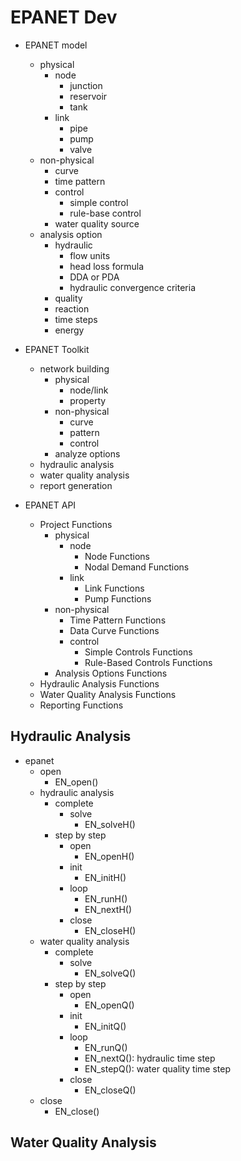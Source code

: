 # EPANET Dev

- EPANET model
    - physical
        - node
            - junction
            - reservoir
            - tank
        - link
            - pipe
            - pump
            - valve
    - non-physical
        - curve
        - time pattern
        - control
            - simple control
            - rule-base control
        - water quality source
    - analysis option
        - hydraulic
            - flow units
            - head loss formula
            - DDA or PDA
            - hydraulic convergence criteria
        - quality
        - reaction
        - time steps
        - energy

- EPANET Toolkit
    - network building
        - physical
            - node/link
            - property
        - non-physical
            - curve
            - pattern
            - control
        - analyze options
    - hydraulic analysis
    - water quality analysis
    - report generation

- EPANET API
    - Project Functions
        - physical
            - node
                - Node Functions
                - Nodal Demand Functions
            - link
                - Link Functions
                - Pump Functions
        - non-physical
            - Time Pattern Functions
            - Data Curve Functions
            - control
                - Simple Controls Functions
                - Rule-Based Controls Functions
        - Analysis Options Functions
    - Hydraulic Analysis Functions
    - Water Quality Analysis Functions
    - Reporting Functions

## Hydraulic Analysis

- epanet
    - open
        - EN_open()
    - hydraulic analysis
        - complete
            - solve
                - EN_solveH()
        - step by step
            - open
                - EN_openH()
            - init
                - EN_initH()
            - loop
                - EN_runH()
                - EN_nextH()
            - close
                - EN_closeH()
    - water quality analysis
        - complete
            - solve
                - EN_solveQ()
        - step by step
            - open
                - EN_openQ()
            - init
                - EN_initQ()
            - loop
                - EN_runQ()
                - EN_nextQ(): hydraulic time step
                - EN_stepQ(): water quality time step
            - close
                - EN_closeQ()
    - close
        - EN_close()

## Water Quality Analysis

